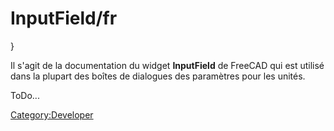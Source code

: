 # InputField/fr

 }

Il s\'agit de la documentation du widget **InputField** de FreeCAD qui est utilisé dans la plupart des boîtes de dialogues des paramètres pour les unités.

ToDo\...



[Category:Developer](Category:Developer.md)
